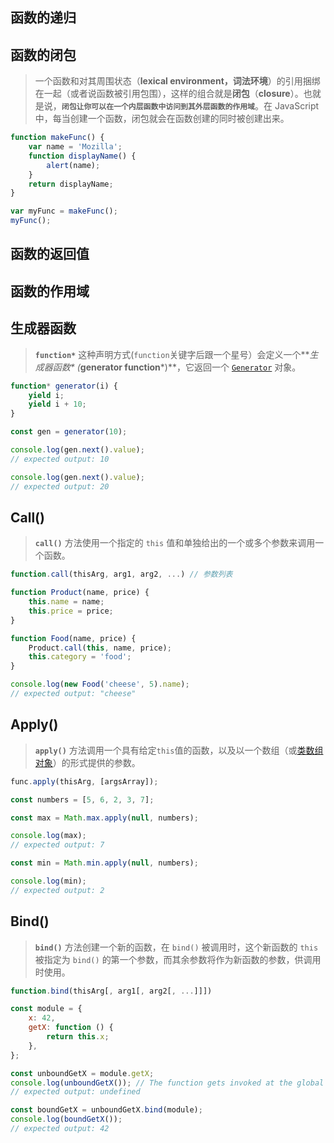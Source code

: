 ## 函数的递归

## 函数的闭包

> 一个函数和对其周围状态（**lexical environment，词法环境**）的引用捆绑在一起（或者说函数被引用包围），这样的组合就是**闭包**（**closure**）。也就是说，**`闭包让你可以在一个内层函数中访问到其外层函数的作用域`**。在 JavaScript 中，每当创建一个函数，闭包就会在函数创建的同时被创建出来。

```javascript
function makeFunc() {
	var name = 'Mozilla';
	function displayName() {
		alert(name);
	}
	return displayName;
}

var myFunc = makeFunc();
myFunc();
```

## 函数的返回值

## 函数的作用域

## 生成器函数

> **`function*`** 这种声明方式(`function`关键字后跟一个星号）会定义一个**_生成器函数\* (_**generator function**\*)**，它返回一个 [`Generator`](https://developer.mozilla.org/zh-CN/docs/Web/JavaScript/Reference/Global_Objects/Generator) 对象。

```javascript
function* generator(i) {
	yield i;
	yield i + 10;
}

const gen = generator(10);

console.log(gen.next().value);
// expected output: 10

console.log(gen.next().value);
// expected output: 20
```

## Call()

> **`call()`** 方法使用一个指定的 `this` 值和单独给出的一个或多个参数来调用一个函数。

```javascript
function.call(thisArg, arg1, arg2, ...) // 参数列表
```

```javascript
function Product(name, price) {
	this.name = name;
	this.price = price;
}

function Food(name, price) {
	Product.call(this, name, price);
	this.category = 'food';
}

console.log(new Food('cheese', 5).name);
// expected output: "cheese"
```

## Apply()

> **`apply()`** 方法调用一个具有给定`this`值的函数，以及以一个数组（或[类数组对象](https://developer.mozilla.org/zh-CN/docs/Web/JavaScript/Guide/Indexed_collections#working_with_array-like_objects)）的形式提供的参数。

```javascript
func.apply(thisArg, [argsArray]);
```

```javascript
const numbers = [5, 6, 2, 3, 7];

const max = Math.max.apply(null, numbers);

console.log(max);
// expected output: 7

const min = Math.min.apply(null, numbers);

console.log(min);
// expected output: 2
```

## Bind()

> **`bind()`** 方法创建一个新的函数，在 `bind()` 被调用时，这个新函数的 `this` 被指定为 `bind()` 的第一个参数，而其余参数将作为新函数的参数，供调用时使用。

```javascript
function.bind(thisArg[, arg1[, arg2[, ...]]])
```

```javascript
const module = {
	x: 42,
	getX: function () {
		return this.x;
	},
};

const unboundGetX = module.getX;
console.log(unboundGetX()); // The function gets invoked at the global scope
// expected output: undefined

const boundGetX = unboundGetX.bind(module);
console.log(boundGetX());
// expected output: 42
```
